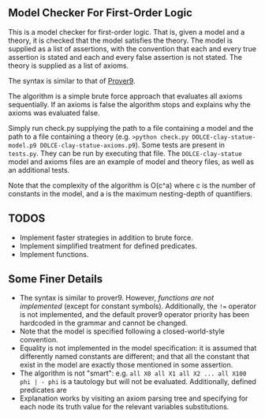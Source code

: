 ## Model Checker For First-Order Logic
This is a model checker for first-order logic. That is, given a model and a theory, it is checked that the model satisfies the theory. 
The model is supplied as a list of assertions, with the convention that each and every true assertion is stated and each and every false assertion is not stated. 
The theory is supplied as a list of axioms. 

The syntax is similar to that of [Prover9](https://www.cs.unm.edu/~mccune/mace4/).

The algorithm is a simple brute force approach that evaluates all axioms sequentially. If an axioms is false the algorithm stops and explains why the axioms was evaluated false. 

Simply run check.py supplying the path to a file containing a model and the path to a file containing a theory (e.g. `>python check.py DOLCE-clay-statue-model.p9 DOLCE-clay-statue-axioms.p9`).
Some tests are present in `tests.py`. They can be run by executing that file. The `DOLCE-clay-statue` model and axioms files are an example of model and theory files, as well as an additional tests. 

Note that the complexity of the algorithm is O(c^a) where c is the number of constants in the model, and a is the maximum nesting-depth of quantifiers.   

## TODOS
- Implement faster strategies in addition to brute force. 
- Implement simplified treatment for defined predicates.
- Implement functions.

## Some Finer Details
- The syntax is similar to prover9. However, *functions are not implemented* (except for constant symbols). Additionally, the `!=` operator is not implemented, and the default prover9 operator priority has been hardcoded in the grammar and cannot be changed. 
- Note that the model is specified following a closed-world-style convention. 
- Equality is not implemented in the model specification: it is assumed that differently named constants are different; and that all the constant that exist in the model are exactly those mentioned in some assertion.  
- The algorithm is not "smart": e.g. `all X0 all X1 all X2 ... all X100 phi | - phi` is a tautology but will not be evaluated. Additionally, defined predicates are
- Explanation works by visiting an axiom parsing tree and specifying for each node its truth value for the relevant variables substitutions. 